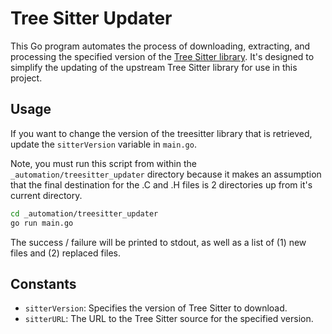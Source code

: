 # Tree Sitter Updater

This Go program automates the process of downloading, extracting, and processing the specified version of the [Tree Sitter library](https://github.com/tree-sitter/tree-sitter). It's designed to simplify the updating of the upstream Tree Sitter library for use in this project.


## Usage

If you want to change the version of the treesitter library that is retrieved, update the `sitterVersion` variable in `main.go`.

Note, you must run this script from within the `_automation/treesitter_updater` directory because it makes an assumption that the final destination for the .C and .H files is 2 directories up from it's current directory.

```bash
cd _automation/treesitter_updater
go run main.go
```

The success / failure will be printed to stdout, as well as a list of (1) new files and (2) replaced files.

## Constants

- `sitterVersion`: Specifies the version of Tree Sitter to download.
- `sitterURL`: The URL to the Tree Sitter source for the specified version.

